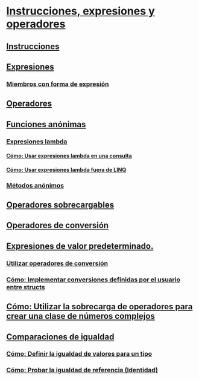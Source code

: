 # [Instrucciones, expresiones y operadores](index.md)
## [Instrucciones](statements.md)
## [Expresiones](expressions.md)
### [Miembros con forma de expresión](expression-bodied-members.md)
## [Operadores](operators.md)
## [Funciones anónimas](anonymous-functions.md)
### [Expresiones lambda](lambda-expressions.md)
#### [Cómo: Usar expresiones lambda en una consulta](how-to-use-lambda-expressions-in-a-query.md)
#### [Cómo: Usar expresiones lambda fuera de LINQ](how-to-use-lambda-expressions-outside-linq.md)
### [Métodos anónimos](anonymous-methods.md)
## [Operadores sobrecargables](overloadable-operators.md)
## [Operadores de conversión](conversion-operators.md)
## [Expresiones de valor predeterminado.](default-value-expressions.md)
### [Utilizar operadores de conversión](using-conversion-operators.md)
### [Cómo: Implementar conversiones definidas por el usuario entre structs](how-to-implement-user-defined-conversions-between-structs.md)
## [Cómo: Utilizar la sobrecarga de operadores para crear una clase de números complejos](how-to-use-operator-overloading-to-create-a-complex-number-class.md)
## [Comparaciones de igualdad](equality-comparisons.md)
### [Cómo: Definir la igualdad de valores para un tipo](how-to-define-value-equality-for-a-type.md)
### [Cómo: Probar la igualdad de referencia (Identidad)](how-to-test-for-reference-equality-identity.md)
